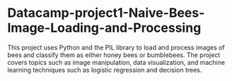 # Datacamp-project1-Naive-Bees-Image-Loading-and-Processing
This project uses Python and the PIL library to load and process images of bees and classify them as either honey bees or bumblebees. The project covers topics such as image manipulation, data visualization, and machine learning techniques such as logistic regression and decision trees.
